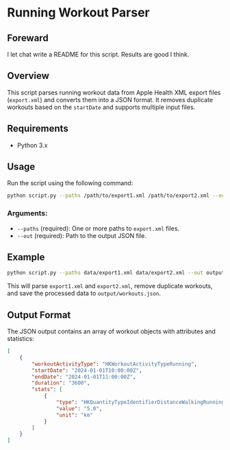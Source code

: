 # Running Workout Parser

## Foreward
I let chat write a README for this script. Results are good I think.

## Overview
This script parses running workout data from Apple Health XML export files (`export.xml`) and converts them into a JSON format. It removes duplicate workouts based on the `startDate` and supports multiple input files.

## Requirements
- Python 3.x

## Usage
Run the script using the following command:

```bash
python script.py --paths /path/to/export1.xml /path/to/export2.xml --out /path/to/output.json
```

### Arguments:
- `--paths` (required): One or more paths to `export.xml` files.
- `--out` (required): Path to the output JSON file.

## Example
```bash
python script.py --paths data/export1.xml data/export2.xml --out output/workouts.json
```
This will parse `export1.xml` and `export2.xml`, remove duplicate workouts, and save the processed data to `output/workouts.json`.

## Output Format
The JSON output contains an array of workout objects with attributes and statistics:

```json
[
    {
        "workoutActivityType": "HKWorkoutActivityTypeRunning",
        "startDate": "2024-01-01T10:00:00Z",
        "endDate": "2024-01-01T11:00:00Z",
        "duration": "3600",
        "stats": [
            {
                "type": "HKQuantityTypeIdentifierDistanceWalkingRunning",
                "value": "5.0",
                "unit": "km"
            }
        ]
    }
]
```


